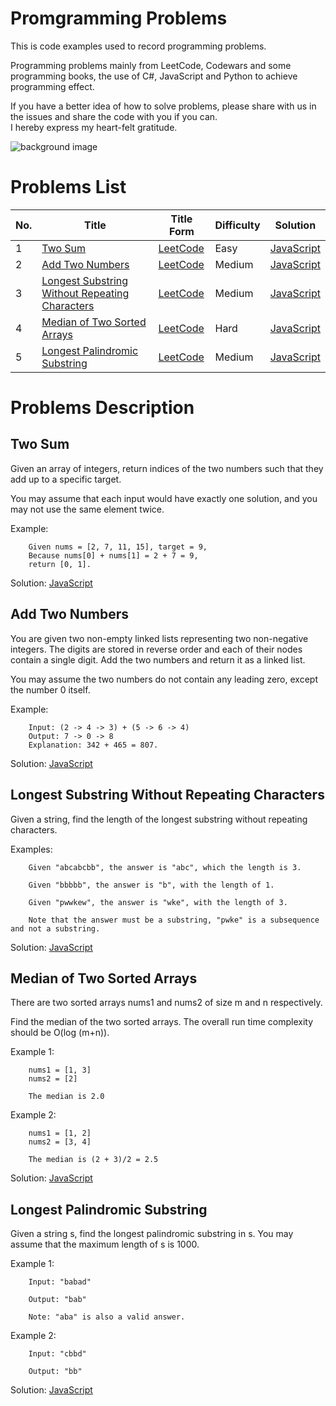 # Promgramming Problems
This is code examples used to record programming problems.

Programming problems mainly from LeetCode, Codewars and some programming books, the use of  C#, JavaScript and Python to achieve programming effect.

If you have a better idea of how to solve problems, please share with us in the issues and share the code with you if you can.  
I hereby express my heart-felt gratitude.

![background image](https://github.com/SilenceHVK/Articles/raw/master/assets/images/bgImages/bg3.png)

# Problems List
| No. | Title | Title Form | Difficulty | Solution |
| ---|---|---|---|--- |
| 1 | [Two Sum](#user-content-two-sum) |  [LeetCode](https://leetcode.com/problems/two-sum/) | Easy |  [JavaScript](https://github.com/SilenceHVK/promgramming-problems/blob/master/javascript/two-sum.js) |
| 2 | [Add Two Numbers](#user-content-add-two-numbers) |  [LeetCode](https://leetcode.com/problems/add-two-numbers/) | Medium | [JavaScript](https://github.com/SilenceHVK/promgramming-problems/blob/master/javascript/add-two-numbers.js) |
| 3 | [Longest Substring Without Repeating Characters](#user-content-longest-substring-without-repeating-characters) |  [LeetCode](https://leetcode.com/problems/longest-substring-without-repeating-characters/) | Medium | [JavaScript](https://github.com/SilenceHVK/promgramming-problems/blob/master/javascript/length-of-longest-substring.js) |
| 4 | [Median of Two Sorted Arrays](#user-content-median-of-two-sorted-arrays) |  [LeetCode](https://leetcode.com/problems/median-of-two-sorted-arrays/) | Hard | [JavaScript](https://github.com/SilenceHVK/promgramming-problems/blob/master/javascript/median-of-two-sorted-arrays.js) |
| 5 | [Longest Palindromic Substring](#user-content-longest-palindromic-substring) |  [LeetCode](https://leetcode.com/problems/longest-palindromic-substring/) | Medium | [JavaScript](https://github.com/SilenceHVK/promgramming-problems/blob/master/javascript/longest-palindromic-substring.js) |


# Problems Description
## Two Sum
Given an array of integers, return indices of the two numbers such that they add up to a specific target.

You may assume that each input would have exactly one solution, and you may not use the same element twice.

Example:
```
    Given nums = [2, 7, 11, 15], target = 9,
    Because nums[0] + nums[1] = 2 + 7 = 9,
    return [0, 1].
```

Solution:
[JavaScript](https://github.com/SilenceHVK/promgramming-problems/blob/master/javascript/two-sum.js) 

## Add Two Numbers
You are given two non-empty linked lists representing two non-negative integers. The digits are stored in reverse order and each of their nodes contain a single digit. Add the two numbers and return it as a linked list.

You may assume the two numbers do not contain any leading zero, except the number 0 itself.

Example:
```
    Input: (2 -> 4 -> 3) + (5 -> 6 -> 4)
    Output: 7 -> 0 -> 8
    Explanation: 342 + 465 = 807.
```

Solution:
[JavaScript](https://github.com/SilenceHVK/promgramming-problems/blob/master/javascript/add-two-numbers.js)

## Longest Substring Without Repeating Characters
Given a string, find the length of the longest substring without repeating characters.

Examples:
```
    Given "abcabcbb", the answer is "abc", which the length is 3.

    Given "bbbbb", the answer is "b", with the length of 1.

    Given "pwwkew", the answer is "wke", with the length of 3. 
    
    Note that the answer must be a substring, "pwke" is a subsequence and not a substring.
```

Solution:
[JavaScript](https://github.com/SilenceHVK/promgramming-problems/blob/master/javascript/length-of-longest-substring.js)

## Median of Two Sorted Arrays
There are two sorted arrays nums1 and nums2 of size m and n respectively.

Find the median of the two sorted arrays. The overall run time complexity should be O(log (m+n)).

Example 1:
```
    nums1 = [1, 3]
    nums2 = [2]

    The median is 2.0
```

Example 2:
```
    nums1 = [1, 2]
    nums2 = [3, 4]

    The median is (2 + 3)/2 = 2.5
```

Solution:
[JavaScript](https://github.com/SilenceHVK/promgramming-problems/blob/master/javascript/median-of-two-sorted-arrays.js)

## Longest Palindromic Substring
Given a string s, find the longest palindromic substring in s. You may assume that the maximum length of s is 1000.

Example 1:
```
    Input: "babad"

    Output: "bab"

    Note: "aba" is also a valid answer.
```

Example 2:
```
    Input: "cbbd"

    Output: "bb"
```

Solution:
[JavaScript](https://github.com/SilenceHVK/promgramming-problems/blob/master/javascript/longest-palindromic-substring.js)